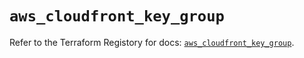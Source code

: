# `aws_cloudfront_key_group`

Refer to the Terraform Registory for docs: [`aws_cloudfront_key_group`](https://registry.terraform.io/providers/hashicorp/aws/5.20.0/docs/resources/cloudfront_key_group).
